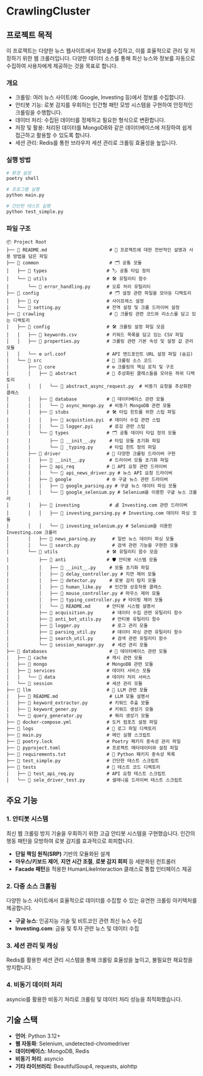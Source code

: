 # CrawlingCluster

## 프로젝트 목적
이 프로젝트는 다양한 뉴스 웹사이트에서 정보를 수집하고, 이를 효율적으로 관리 및 저장하기 위한 웹 크롤러입니다. 다양한 데이터 소스를 통해 최신 뉴스와 정보를 자동으로 수집하여 사용자에게 제공하는 것을 목표로 합니다.

### 개요

- 크롤링: 여러 뉴스 사이트(예: Google, Investing 등)에서 정보를 수집합니다.
- 안티봇 기능: 로봇 감지를 우회하는 인간형 패턴 모방 시스템을 구현하여 안정적인 크롤링을 수행합니다.
- 데이터 처리: 수집된 데이터를 정제하고 필요한 형식으로 변환합니다.
- 저장 및 활용: 처리된 데이터를 MongoDB와 같은 데이터베이스에 저장하여 쉽게 접근하고 활용할 수 있도록 합니다.
- 세션 관리: Redis를 통한 브라우저 세션 관리로 크롤링 효율성을 높입니다.

### 실행 방법 
```bash
# 환경 설정
poetry shell

# 프로그램 실행
python main.py

# 간단한 테스트 실행
python test_simple.py
```

### 파일 구조 
```
📦 Project Root
├── 📜 README.md                       # 📄 프로젝트에 대한 전반적인 설명과 사용 방법을 담은 파일
├── 📂 common                          # 🗂️ 공통 모듈
│   ├── 📂 types                      # 🏷️ 공통 타입 정의
│   └── 📂 utils                      # 🛠️ 유틸리티 함수
│       └── 🐍 error_handling.py      # 오류 처리 유틸리티
├── 📂 config                          # 🗂️ 설정 관련 파일을 모아둔 디렉토리
│   ├── 📂 cy                         # 사이프레스 설정
│   └── 🐍 setting.py                 # 전역 설정 및 크롬 드라이버 설정
├── 📂 crawling                        # 📡 크롤링 관련 코드와 리소스를 담고 있는 디렉토리
│   ├── 📂 config                     # 🛠️ 크롤링 설정 파일 모음
│   │   ├── 📜 keywords.csv           # 키워드 목록을 담고 있는 CSV 파일
│   │   ├── 🐍 properties.py          # 크롤링 관련 기본 속성 및 설정 값 관리 모듈
│   │   └── ⚙️ url.conf               # API 엔드포인트 URL 설정 파일 (숨김)
│   └── 📂 src                        # 🚀 크롤링 소스 코드
│       ├── 📂 core                   # ⚙️ 크롤링의 핵심 로직 및 구조
│       │   ├── 📂 abstract           # 📝 추상화된 클래스들을 모아둔 하위 디렉토리
│       │   │   └── 🐍 abstract_async_request.py  # 비동기 요청을 추상화한 클래스
│       │   ├── 📂 database           # 💾 데이터베이스 관련 모듈
│       │   │   └── 🐍 async_mongo.py  # 비동기 MongoDB 관련 모듈
│       │   ├── 📂 stubs              # 🛠️ 타입 힌트를 위한 스텁 파일
│       │   │   ├── 🐍 acquistion.pyi  # 데이터 수집 관련 스텁
│       │   │   └── 🐍 logger.pyi      # 로깅 관련 스텁
│       │   └── 📂 types              # 🗂️ 공통 데이터 타입 정의 모듈
│       │       ├── 🐍 __init__.py     # 타입 모듈 초기화 파일
│       │       └── 🐍 _typing.py      # 타입 힌트 정의 파일
│       ├── 📂 driver                 # 🐍 다양한 크롤링 드라이버 구현
│       │   ├── 🐍 __init__.py         # 드라이버 모듈 초기화 파일
│       │   ├── 📂 api_req            # 📡 API 요청 관련 드라이버
│       │   │   └── 🐍 api_news_driver.py # 뉴스 API 요청 드라이버
│       │   ├── 📂 google             # 🌐 구글 뉴스 관련 드라이버
│       │   │   ├── 🐍 google_parsing.py # 구글 뉴스 데이터 파싱 모듈
│       │   │   └── 🐍 google_selenium.py # Selenium을 이용한 구글 뉴스 크롤러
│       │   ├── 📂 investing           # 💰 Investing.com 관련 드라이버
│       │   │   ├── 🐍 investing_parsing.py # Investing.com 데이터 파싱 모듈
│       │   │   └── 🐍 investing_selenium.py # Selenium을 이용한 Investing.com 크롤러
│       │   ├── 🐍 news_parsing.py      # 일반 뉴스 데이터 파싱 모듈
│       │   └── 🐍 search.py            # 검색 관련 기능을 구현한 모듈
│       └── 📂 utils                  # 🛠️ 유틸리티 함수 모음
│           ├── 📂 anti               # 🛡️ 안티봇 시스템 모듈
│           │   ├── 🐍 __init__.py     # 모듈 초기화 파일
│           │   ├── 🐍 delay_controller.py # 지연 제어 모듈
│           │   ├── 🐍 detector.py     # 로봇 감지 탐지 모듈
│           │   ├── 🐍 human_like.py   # 인간형 상호작용 클래스
│           │   ├── 🐍 mouse_controller.py # 마우스 제어 모듈
│           │   ├── 🐍 typing_controller.py # 타이핑 제어 모듈
│           │   └── 📜 README.md      # 안티봇 시스템 설명서
│           ├── 🐍 acquisition.py       # 데이터 수집 관련 유틸리티 함수
│           ├── 🐍 anti_bot_utils.py    # 안티봇 유틸리티 함수
│           ├── 🐍 logger.py            # 로그 관리 모듈
│           ├── 🐍 parsing_util.py      # 데이터 파싱 관련 유틸리티 함수
│           ├── 🐍 search_util.py       # 검색 관련 유틸리티 함수
│           └── 🐍 session_manager.py   # 세션 관리 모듈
├── 📂 databases                       # 💾 데이터베이스 관련 모듈
│   ├── 📂 cache                      # 캐시 관련 모듈
│   ├── 📂 mongo                      # MongoDB 관련 모듈
│   ├── 📂 services                   # 데이터 서비스 모듈
│   │   └── 📂 data                   # 데이터 처리 서비스
│   └── 📂 session                    # 세션 관리 모듈
├── 📂 llm                            # 🧠 LLM 관련 모듈
│   ├── 📜 README.md                   # LLM 모듈 설명서
│   ├── 🐍 keyword_extractor.py        # 키워드 추출 모듈
│   ├── 🐍 keyword_gener.py            # 키워드 생성기 모듈
│   └── 🐍 query_generator.py          # 쿼리 생성기 모듈
├── 🐳 docker-compose.yml             # 도커 컴포즈 설정 파일
├── 📂 logs                           # 📝 로그 파일 디렉토리
├── 🐍 main.py                        # 메인 실행 스크립트
├── 🔧 poetry.lock                    # Poetry 패키지 종속성 관리 파일
├── 🔧 pyproject.toml                 # 프로젝트 메타데이터와 설정 파일
├── 🔧 requirements.txt               # 📝 Python 패키지 종속성 목록
├── 🐍 test_simple.py                 # 간단한 테스트 스크립트
├── 📂 tests                          # 🧪 테스트 코드 디렉토리
│   ├── 🐍 test_api_req.py            # API 요청 테스트 스크립트
│   └── 🐍 sele_driver_test.py        # 셀레니움 드라이버 테스트 스크립트

```

## 주요 기능

### 1. 안티봇 시스템

최신 웹 크롤링 방지 기술을 우회하기 위한 고급 안티봇 시스템을 구현했습니다. 인간의 행동 패턴을 모방하여 로봇 감지를 효과적으로 회피합니다.

- **단일 책임 원칙(SRP)** 기반의 모듈화된 설계
- **마우스/키보드 제어**, **지연 시간 조절**, **로봇 감지 회피** 등 세분화된 컨트롤러
- **Facade 패턴**을 적용한 HumanLikeInteraction 클래스로 통합 인터페이스 제공

### 2. 다중 소스 크롤링

다양한 뉴스 사이트에서 효율적으로 데이터를 수집할 수 있는 유연한 크롤링 아키텍처를 제공합니다.

- **구글 뉴스**: 인공지능 기술 및 비트코인 관련 최신 뉴스 수집
- **Investing.com**: 금융 및 투자 관련 뉴스 및 데이터 수집

### 3. 세션 관리 및 캐싱

Redis를 활용한 세션 관리 시스템을 통해 크롤링 효율성을 높이고, 불필요한 재요청을 방지합니다.

### 4. 비동기 데이터 처리

asyncio를 활용한 비동기 처리로 크롤링 및 데이터 처리 성능을 최적화했습니다.

## 기술 스택

- **언어**: Python 3.12+
- **웹 자동화**: Selenium, undetected-chromedriver
- **데이터베이스**: MongoDB, Redis
- **비동기 처리**: asyncio
- **기타 라이브러리**: BeautifulSoup4, requests, aiohttp